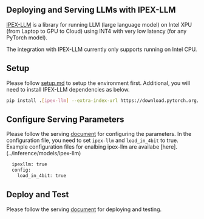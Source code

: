 ## Deploying and Serving LLMs with IPEX-LLM
[IPEX-LLM](https://ipex-llm.readthedocs.io/en/latest/doc/LLM/index.html) is a library for running LLM (large language model) on Intel XPU (from Laptop to GPU to Cloud) using INT4 with very low latency (for any PyTorch model).

The integration with IPEX-LLM currently only supports running on Intel CPU.

## Setup
Please follow [setup.md](setup.md) to setup the environment first. Additional, you will need to install IPEX-LLM dependencies as below.
```bash
pip install .[ipex-llm] --extra-index-url https://download.pytorch.org/whl/cpu --extra-index-url https://pytorch-extension.intel.com/release-whl/stable/cpu/us/
```

## Configure Serving Parameters
Please follow the serving [document](serve.md#configure-deploying-parameters) for configuring the parameters. In the configuration file, you need to set `ipex-llm` and `load_in_4bit` to true. Example configuration files for enalbing ipex-llm are availabe [here].(../inference/models/ipex-llm)

```bash
  ipexllm: true
  config:
    load_in_4bit: true
```

## Deploy and Test
Please follow the serving [document](serve.md#deploy-the-model) for deploying and testing.
